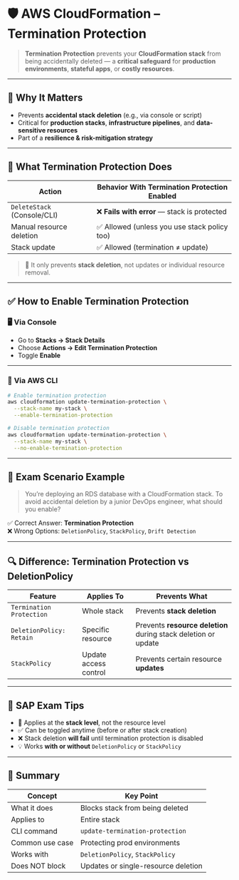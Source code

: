# 🛡️ **AWS CloudFormation – Termination Protection**

> **Termination Protection** prevents your **CloudFormation stack** from being accidentally deleted — a **critical safeguard** for **production environments**, **stateful apps**, or **costly resources**.

---

## 🚨 Why It Matters

- Prevents **accidental stack deletion** (e.g., via console or script)
- Critical for **production stacks**, **infrastructure pipelines**, and **data-sensitive resources**
- Part of a **resilience & risk-mitigation strategy**

---

## 🧱 What Termination Protection Does

| Action                      | Behavior With Termination Protection Enabled |
| --------------------------- | -------------------------------------------- |
| `DeleteStack` (Console/CLI) | ❌ **Fails with error** — stack is protected |
| Manual resource deletion    | ✅ Allowed (unless you use stack policy too) |
| Stack update                | ✅ Allowed (termination ≠ update)            |

> 🛑 It only prevents **stack deletion**, not updates or individual resource removal.

---

## ✅ How to Enable Termination Protection

### 🖥️ **Via Console**

- Go to **Stacks → Stack Details**
- Choose **Actions → Edit Termination Protection**
- Toggle **Enable**

---

### 🧰 **Via AWS CLI**

```bash
# Enable termination protection
aws cloudformation update-termination-protection \
  --stack-name my-stack \
  --enable-termination-protection

# Disable termination protection
aws cloudformation update-termination-protection \
  --stack-name my-stack \
  --no-enable-termination-protection
```

---

## 🧠 Exam Scenario Example

> You’re deploying an RDS database with a CloudFormation stack.
> To avoid accidental deletion by a junior DevOps engineer, what should you enable?

✅ Correct Answer: **Termination Protection**  
❌ Wrong Options: `DeletionPolicy`, `StackPolicy`, `Drift Detection`

---

## 🔍 Difference: Termination Protection vs DeletionPolicy

| Feature                  | Applies To            | Prevents What                                                  |
| ------------------------ | --------------------- | -------------------------------------------------------------- |
| `Termination Protection` | Whole stack           | Prevents **stack deletion**                                    |
| `DeletionPolicy: Retain` | Specific resource     | Prevents **resource deletion** during stack deletion or update |
| `StackPolicy`            | Update access control | Prevents certain resource **updates**                          |

---

## 🧠 SAP Exam Tips

- 🧪 Applies at the **stack level**, not the resource level
- ✅ Can be toggled anytime (before or after stack creation)
- ❌ Stack deletion **will fail** until termination protection is disabled
- 💡 Works **with or without** `DeletionPolicy` or `StackPolicy`

---

## 📝 Summary

| Concept         | Key Point                           |
| --------------- | ----------------------------------- |
| What it does    | Blocks stack from being deleted     |
| Applies to      | Entire stack                        |
| CLI command     | `update-termination-protection`     |
| Common use case | Protecting prod environments        |
| Works with      | `DeletionPolicy`, `StackPolicy`     |
| Does NOT block  | Updates or single-resource deletion |
